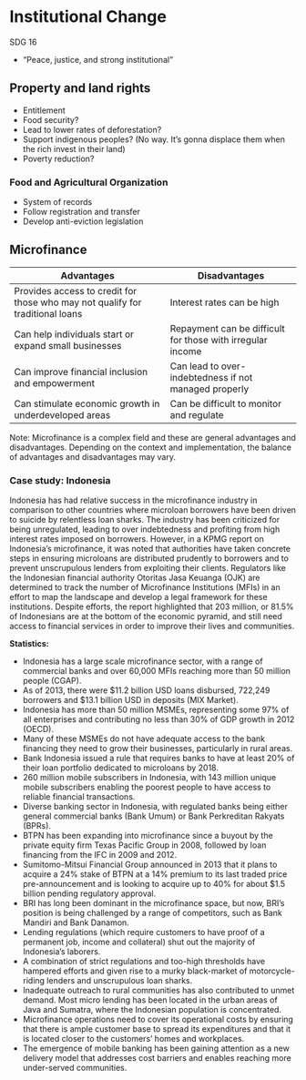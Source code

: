 # Institutional Change

SDG 16

- “Peace, justice, and strong institutional”

## Property and land rights

- Entitlement
- Food security?
- Lead to lower rates of deforestation?
- Support indigenous peoples? (No way. It’s gonna displace them when the rich invest in their land)
- Poverty reduction?

### Food and Agricultural Organization

- System of records
- Follow registration and transfer
- Develop anti-eviction legislation

## Microfinance

| Advantages | Disadvantages |
| --- | --- |
| Provides access to credit for those who may not qualify for traditional loans | Interest rates can be high |
| Can help individuals start or expand small businesses | Repayment can be difficult for those with irregular income |
| Can improve financial inclusion and empowerment | Can lead to over-indebtedness if not managed properly |
| Can stimulate economic growth in underdeveloped areas | Can be difficult to monitor and regulate |

Note: Microfinance is a complex field and these are general advantages and disadvantages. Depending on the context and implementation, the balance of advantages and disadvantages may vary.

### Case study: Indonesia

Indonesia has had relative success in the microfinance industry in comparison to other countries where microloan borrowers have been driven to suicide by relentless loan sharks. The industry has been criticized for being unregulated, leading to over indebtedness and profiting from high interest rates imposed on borrowers. However, in a KPMG report on Indonesia’s microfinance, it was noted that authorities have taken concrete steps in ensuring microloans are distributed prudently to borrowers and to prevent unscrupulous lenders from exploiting their clients. Regulators like the Indonesian financial authority Otoritas Jasa Keuanga (OJK) are determined to track the number of Microfinance Institutions (MFIs) in an effort to map the landscape and develop a legal framework for these institutions. Despite efforts, the report highlighted that 203 million, or 81.5% of Indonesians are at the bottom of the economic pyramid, and still need access to financial services in order to improve their lives and communities.

**************Statistics:**************

- Indonesia has a large scale microfinance sector, with a range of commercial banks and over 60,000 MFIs reaching more than 50 million people (CGAP).
- As of 2013, there were $11.2 billion USD loans disbursed, 722,249 borrowers and $13.1 billion USD in deposits (MIX Market).
- Indonesia has more than 50 million MSMEs, representing some 97% of all enterprises and contributing no less than 30% of GDP growth in 2012 (OECD).
- Many of these MSMEs do not have adequate access to the bank financing they need to grow their businesses, particularly in rural areas.
- Bank Indonesia issued a rule that requires banks to have at least 20% of their loan portfolio dedicated to microloans by 2018.
- 260 million mobile subscribers in Indonesia, with 143 million unique mobile subscribers enabling the poorest people to have access to reliable financial transactions.
- Diverse banking sector in Indonesia, with regulated banks being either general commercial banks (Bank Umum) or Bank Perkreditan Rakyats (BPRs).
- BTPN has been expanding into microfinance since a buyout by the private equity firm Texas Pacific Group in 2008, followed by loan financing from the IFC in 2009 and 2012.
- Sumitomo-Mitsui Financial Group announced in 2013 that it plans to acquire a 24% stake of BTPN at a 14% premium to its last traded price pre-announcement and is looking to acquire up to 40% for about $1.5 billion pending regulatory approval.
- BRI has long been dominant in the microfinance space, but now, BRI’s position is being challenged by a range of competitors, such as Bank Mandiri and Bank Danamon.
- Lending regulations (which require customers to have proof of a permanent job, income and collateral) shut out the majority of Indonesia’s laborers.
- A combination of strict regulations and too-high thresholds have hampered efforts and given rise to a murky black-market of motorcycle-riding lenders and unscrupulous loan sharks.
- Inadequate outreach to rural communities has also contributed to unmet demand. Most micro lending has been located in the urban areas of Java and Sumatra, where the Indonesian population is concentrated.
- Microfinance operations need to cover its operational costs by ensuring that there is ample customer base to spread its expenditures and that it is located closer to the customers’ homes and workplaces.
- The emergence of mobile banking has been gaining attention as a new delivery model that addresses cost barriers and enables reaching more under-served communities.